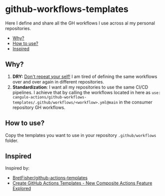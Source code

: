 # github-workflows-templates <!-- omit from toc -->

Here I define and share all the GH workflows I use across al my personal repositories.

- [Why?](#why)
- [How to use?](#how-to-use)
- [Inspired](#inspired)

## Why?

1. **DRY:** [Don't repeat your self!](https://en.wikipedia.org/wiki/Don%27t_repeat_yourself) I am tired of defining the same workflows over and over again in different repositories.
2. **Standardization**: I want all my repositories to use the same CI/CD pipelines. I achieve that by calling the workflows located in here as `use: cangulo-actions/github-workflows-templates/.github/workflows/<workflow>.yml@main` in the consumer repository GH workflows.

## How to use?

Copy the templates you want to use in your repository `.github/workflows` folder.

## Inspired

Inspired by:

- [BretFisher/github-actions-templates](https://github.com/BretFisher/github-actions-templates)
- [Create GitHub Actions Templates - New Composite Actions Feature Explored](https://dev.to/n3wt0n/create-github-actions-templates-new-composite-actions-feature-4ibk)
